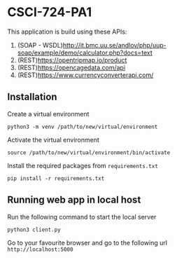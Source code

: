 # CSCI-724-PA1

This application is build using these APIs:

1. (SOAP - WSDL)http://it.bmc.uu.se/andlov/php/uup-soap/example/demo/calculator.php?docs=text
2. (REST)https://opentripmap.io/product
3. (REST)https://opencagedata.com/api
4. (REST)https://www.currencyconverterapi.com/


## Installation
Create a virtual environment

`python3 -m venv /path/to/new/virtual/environment`

Activate the virtual environment

`source /path/to/new/virtual/environment/bin/activate`

Install the required packages from `requirements.txt`

`pip install -r requirements.txt`

## Running web app in local host
Run the following command to start the local server

`python3 client.py`

Go to your favourite browser and go to the following url
`http://localhost:5000`